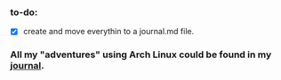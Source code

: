 ### to-do:
- [x] create and move everythin to a journal.md file.

### All my "adventures" using Arch Linux could be found in my [journal](./journal.md).
